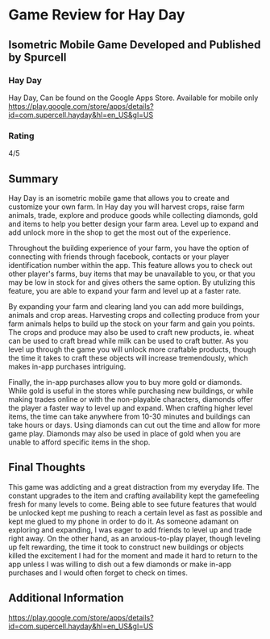 # Game Review for Hay Day

## Isometric Mobile Game Developed and Published by Spurcell

### Hay Day

Hay Day,
Can be found on the Google Apps Store.
Available for mobile only
https://play.google.com/store/apps/details?id=com.supercell.hayday&hl=en_US&gl=US

### Rating

4/5

## Summary

Hay Day is an isometric mobile game that allows you to create and customize your own farm. In Hay day you 
will harvest crops, raise farm animals, trade, explore and produce goods while collecting diamonds, gold and items
to help you better design your farm area. Level up to expand and add unlock more in the shop to get the most out of the
experience.

Throughout the building experience of your farm, you have
the option of connecting with friends through facebook, contacts or your player
identification number within the app. 
This feature allows you to check out other player's farms, buy 
items that may be unavailable to you, or that you may be low in stock for 
and gives others the same option. By utulizing this feature,
you are able to expand your farm and level up at a faster rate.

By expanding your farm and clearing land you can add more buildings, animals and crop areas.
Harvesting crops and collecting produce from your farm animals helps to build up the stock on your 
farm and gain you points. The crops and produce may also be used to craft new products, ie. wheat can
be used to craft bread while milk can be used to craft butter. As you level up through the game you
will unlock more craftable products, though the time it takes to craft these objects will increase tremendously,
which makes in-app purchases intriguing.

Finally, the in-app purchases allow you to buy more gold or diamonds. While gold is useful in the stores while purchasing new
buildings, or while making trades online or with the non-playable characters, diamonds offer the player a faster 
way to level up and expand. When crafting higher level items, the time can take anywhere from 10-30 minutes and buildings 
can take hours or days. Using diamonds can cut out the time and allow for more game play. Diamonds may also be used 
in place of gold when you are unable to afford specific items in the shop.


## Final Thoughts
This game was addicting and a great distraction from my everyday life. The constant upgrades to the item and crafting availability
kept the gamefeeling fresh for many levels to come. Being able to see future features that would be unlocked kept me pushing
to reach a certain level as fast as possible and kept me glued to my phone in order to do it.
As someone adamant on exploring and expanding, I was eager to add friends to level up and trade right away.
On the other hand, as an anxious-to-play player, though leveling up felt rewarding, the time it took to construct new buildings or
objects killed the excitement I had for the moment and made it hard to return to the app unless I was willing to dish out a few diamonds 
or make in-app purchases and I would often forget to check on times. 




## Additional Information
https://play.google.com/store/apps/details?id=com.supercell.hayday&hl=en_US&gl=US
